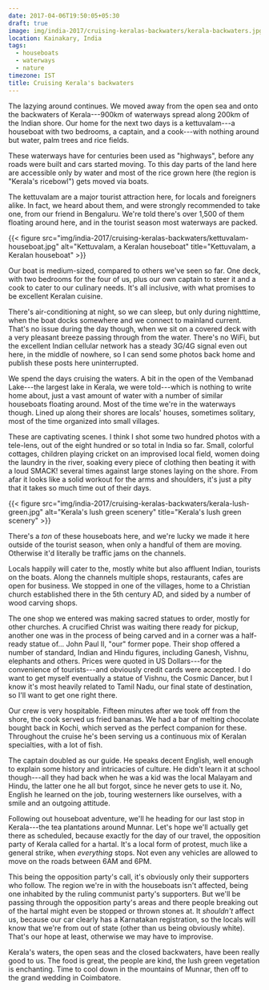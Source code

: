 ```yaml
---
date: 2017-04-06T19:50:05+05:30
draft: true
image: img/india-2017/cruising-keralas-backwaters/kerala-backwaters.jpg
location: Kainakary, India
tags:
  - houseboats
  - waterways
  - nature
timezone: IST
title: Cruising Kerala's backwaters
---
```


The lazying around continues. We moved away from the open sea and onto the backwaters of Kerala---900km of waterways spread along 200km of the Indian shore. Our home for the next two days is a kettuvalam---a houseboat with two bedrooms, a captain, and a cook---with nothing around but water, palm trees and rice fields.

<!--more-->

These waterways have for centuries been used as "highways", before any roads were built and cars started moving. To this day parts of the land here are accessible only by water and most of the rice grown here (the region is "Kerala's ricebowl") gets moved via boats.

The kettuvalam are a major tourist attraction here, for locals and foreigners alike. In fact, we heard about them, and were strongly recommended to take one, from our friend in Bengaluru. We're told there's over 1,500 of them floating around here, and in the tourist season most waterways are packed.

{{< figure src="img/india-2017/cruising-keralas-backwaters/kettuvalam-houseboat.jpg" alt="Kettuvalam, a Keralan houseboat" title="Kettuvalam, a Keralan houseboat" >}}

Our boat is medium-sized, compared to others we've seen so far. One deck, with two bedrooms for the four of us, plus our own captain to steer it and a cook to cater to our culinary needs. It's all inclusive, with what promises to be excellent Keralan cuisine.

There's air-conditioning at night, so we can sleep, but only during nighttime, when the boat docks somewhere and we connect to mainland current. That's no issue during the day though, when we sit on a covered deck with a very pleasant breeze passing through from the water. There's no WiFi, but the excellent Indian cellular network has a steady 3G/4G signal even out here, in the middle of nowhere, so I can send some photos back home and publish these posts here uninterrupted.

We spend the days cruising the waters. A bit in the open of the Vembanad Lake---the largest lake in Kerala, we were told---which is nothing to write home about, just a vast amount of water with a number of similar houseboats floating around. Most of the time we're in the waterways though. Lined up along their shores are locals' houses, sometimes solitary, most of the time organized into small villages.

These are captivating scenes. I think I shot some two hundred photos with a tele-lens, out of the eight hundred or so total in India so far. Small, colorful cottages, children playing cricket on an improvised local field, women doing the laundry in the river, soaking every piece of clothing then beating it with a loud SMACK! several times against large stones laying on the shore. From afar it looks like a solid workout for the arms and shoulders, it's just a pity that it takes so much time out of their days.

{{< figure src="img/india-2017/cruising-keralas-backwaters/kerala-lush-green.jpg" alt="Kerala's lush green scenery" title="Kerala's lush green scenery" >}}

There's a _ton_ of these houseboats here, and we're lucky we made it here outside of the tourist season, when only a handful of them are moving. Otherwise it'd literally be traffic jams on the channels.

Locals happily will cater to the, mostly white but also affluent Indian, tourists on the boats. Along the channels multiple shops, restaurants, cafes are open for business. We stopped in one of the villages, home to a Christian church established there in the 5th century AD, and sided by a number of wood carving shops.

The one shop we entered was making sacred statues to order, mostly for other churches. A crucified Christ was waiting there ready for pickup, another one was in the process of being carved and in a corner was a half-ready statue of... John Paul II, "our" former pope. Their shop offered a number of standard, Indian and Hindu figures, including Ganesh, Vishnu, elephants and others. Prices were quoted in US Dollars---for the convenience of tourists---and obviously credit cards were accepted. I do want to get myself eventually a statue of Vishnu, the Cosmic Dancer, but I know it's most heavily related to Tamil Nadu, our final state of destination, so I'll want to get one right there.

Our crew is very hospitable. Fifteen minutes after we took off from the shore, the cook served us fried bananas. We had a bar of melting chocolate bought back in Kochi, which served as the perfect companion for these. Throughout the cruise he's been serving us a continuous mix of Keralan specialties, with a lot of fish.

The captain doubled as our guide. He speaks decent English, well enough to explain some history and intricacies of culture. He didn't learn it at school though---all they had back when he was a kid was the local Malayam and Hindu, the latter one he all but forgot, since he never gets to use it. No, English he learned on the job, touring westerners like ourselves, with a smile and an outgoing attitude.

Following out houseboat adventure, we'll he heading for our last stop in Kerala---the tea plantations around Munnar. Let's hope we'll actually get there as scheduled, because exactly for the day of our travel, the opposition party of Kerala called for a hartal. It's a local form of protest, much like a general strike, when _everything_ stops. Not even any vehicles are allowed to move on the roads between 6AM and 6PM.

This being the opposition party's call, it's obviously only their supporters who follow. The region we're in with the houseboats isn't affected, being one inhabited by the ruling communist party's supporters. But we'll be passing through the opposition party's areas and there people breaking out of the hartal might even be stopped or thrown stones at. It _shouldn't_ affect us, because our car clearly has a Karnatakan registration, so the locals will know that we're from out of state (other than us being obviously white). That's our hope at least, otherwise we may have to improvise.

Kerala's waters, the open seas and the closed backwaters, have been really good to us. The food is great, the people are kind, the lush green vegetation is enchanting. Time to cool down in the mountains of Munnar, then off to the grand wedding in Coimbatore.

